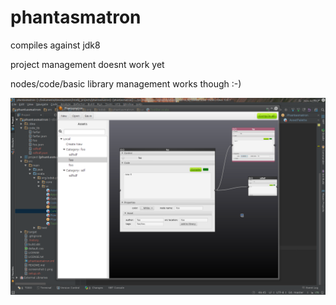 phantasmatron
=============
compiles against jdk8

project management doesnt work yet

nodes/code/basic library management works though :-)

![alt tag](screenshot-1.png)
